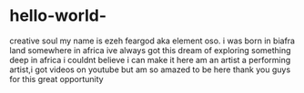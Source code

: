 # hello-world-
creative soul
my name is ezeh feargod aka element oso.
i was born in biafra land somewhere in africa
ive always got this dream of exploring something deep in africa 
i couldnt believe  i can make it here
am an artist a performing artist,i got videos on youtube but am so amazed to be here
thank you guys for this great opportunity 
